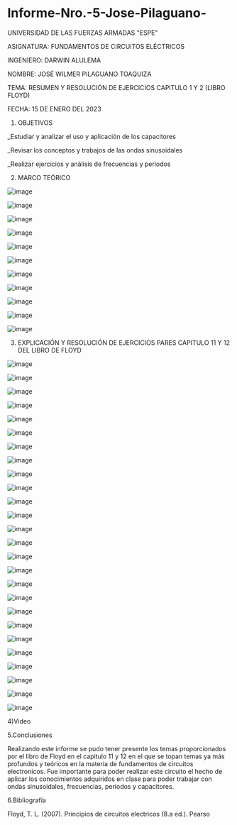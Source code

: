 # Informe-Nro.-5-Jose-Pilaguano-

UNIVERSIDAD DE LAS FUERZAS ARMADAS "ESPE"

ASIGNATURA: FUNDAMENTOS DE CIRCUITOS ELÉCTRICOS

INGENIERO: DARWIN ALULEMA

NOMBRE: JOSÉ WILMER PILAGUANO TOAQUIZA

TEMA: RESUMEN Y RESOLUCIÓN DE EJERCICIOS CAPITULO 1 Y 2 (LIBRO FLOYD)

FECHA: 15 DE ENERO DEL 2023

1. OBJETIVOS

_Estudiar y analizar el uso y aplicación de los capacitores

_Revisar los conceptos y trabajos de las ondas sinusoidales

_Realizar ejercicios y análisis de frecuencias y periodos

2. MARCO TEÓRICO

![image](https://user-images.githubusercontent.com/116677175/212951312-ba221c15-59ea-490f-8d46-9bb6bf24d548.png)

![image](https://user-images.githubusercontent.com/116677175/212951586-953ce63b-4759-4ef9-a9b6-c73e8d79c90f.png)

![image](https://user-images.githubusercontent.com/116677175/212951643-269be9df-d464-4666-9ca7-87c6e27c807f.png)

![image](https://user-images.githubusercontent.com/116677175/212951709-04a3e10b-c666-4503-87de-df7567f60744.png)

![image](https://user-images.githubusercontent.com/116677175/212951767-ee07ee89-30e7-4b16-a878-4e6bf711f12c.png)

![image](https://user-images.githubusercontent.com/116677175/212951896-a631cada-2597-4f81-a83f-fd45bda03014.png)

![image](https://user-images.githubusercontent.com/116677175/212951963-94e83f70-cc26-446f-8eba-5f35ffcd3001.png)

![image](https://user-images.githubusercontent.com/116677175/212952025-d853de6a-f5d3-40e6-947f-0a50403b7128.png)

![image](https://user-images.githubusercontent.com/116677175/212952094-8e382010-78fc-4326-b1bb-a539be42c9eb.png)

![image](https://user-images.githubusercontent.com/116677175/212952172-9ace5b45-9d2c-45d3-b8b3-a563de0304b0.png)

![image](https://user-images.githubusercontent.com/116677175/212952231-ab903e69-1749-4110-a6d4-8131a9a05454.png)

3. EXPLICACIÓN Y RESOLUCIÓN DE EJERCICIOS PARES CAPITULO 11 Y 12 DEL LIBRO DE FLOYD 

![image](https://user-images.githubusercontent.com/116677175/212952812-208636ba-0ba2-4048-8e0c-968ced3e1b52.png)

![image](https://user-images.githubusercontent.com/116677175/212952866-570d5dd8-52bc-49b5-9b99-25f94ec1b697.png)

![image](https://user-images.githubusercontent.com/116677175/212952920-bc135ea7-2aeb-4b23-afcf-c6bef339943c.png)

![image](https://user-images.githubusercontent.com/116677175/212952976-3198ba81-2d72-4037-b80c-5bc7f7ff3a95.png)

![image](https://user-images.githubusercontent.com/116677175/212953039-d31b9939-0062-4f8a-aeb6-baff61643bf6.png)

![image](https://user-images.githubusercontent.com/116677175/212953100-9608dbea-ccea-4cad-b191-8c0c9c28963e.png)

![image](https://user-images.githubusercontent.com/116677175/212953170-87070bd8-cb96-4bb7-bb64-6eb2459683a0.png)

![image](https://user-images.githubusercontent.com/116677175/212953234-4834885d-3817-474f-ae0d-dfc71499c237.png)

![image](https://user-images.githubusercontent.com/116677175/212953296-830f6e0b-bad4-4d9e-895b-1e332d1ca2c4.png)

![image](https://user-images.githubusercontent.com/116677175/212953365-2a830275-2bb6-43a2-9976-818e39959cd8.png)

![image](https://user-images.githubusercontent.com/116677175/212953410-74c42c08-577c-4838-a0fa-5fc339d08406.png)

![image](https://user-images.githubusercontent.com/116677175/212953473-dd49a6f3-3369-47d5-95d0-00508a55a424.png)

![image](https://user-images.githubusercontent.com/116677175/212953529-545f949c-238a-4e95-a23d-6413844560b9.png)

![image](https://user-images.githubusercontent.com/116677175/212953603-37c97a48-3071-4300-b20c-960334cd3b30.png)

![image](https://user-images.githubusercontent.com/116677175/212953684-c42202f7-c108-42cf-acca-3bf5e69aa673.png)

![image](https://user-images.githubusercontent.com/116677175/212953897-08d28079-9b39-4320-9ba2-f850d1d6c671.png)

![image](https://user-images.githubusercontent.com/116677175/212953988-8350244e-21b9-4500-bf2f-a3fc2d09e3bf.png)

![image](https://user-images.githubusercontent.com/116677175/212954041-a71d9ae5-01fb-46b1-89ec-73379eec23be.png)

![image](https://user-images.githubusercontent.com/116677175/212954108-651eaa4f-d212-4f95-95df-8bee254d83cc.png)

![image](https://user-images.githubusercontent.com/116677175/212954372-316869b2-e729-417a-b229-b86602332dbf.png)

![image](https://user-images.githubusercontent.com/116677175/212954422-428c1ae4-f7ed-4087-adb2-23f8f243abd8.png)

![image](https://user-images.githubusercontent.com/116677175/212954486-8939e396-937f-47a0-9f30-9eb443246f8a.png)

![image](https://user-images.githubusercontent.com/116677175/212954569-beb6977b-43be-486c-9c0e-425529b6284a.png)

![image](https://user-images.githubusercontent.com/116677175/212954602-5512b6b8-20f2-4c2e-90ae-8355b91cf3b1.png)

![image](https://user-images.githubusercontent.com/116677175/212954648-3b249fbe-b2d0-49d2-aae8-a7450e7eb9d2.png)

![image](https://user-images.githubusercontent.com/116677175/212954690-f25f219e-535f-474b-a9d7-82ab02778905.png)

4)Video

5.Conclusiones

Realizando este informe se pudo tener presente los temas proporcionados por el libro de Floyd en el capitulo 11 y 12 en el que se topan temas ya más profundos y teóricos en la materia de fundamentos de circuitos electronicos. Fue importante para poder realizar este circuito el hecho de aplicar los conocimientos adquiridos en clase para poder trabajar con ondas sinusoidales, frecuencias, periodos y capacitores.

6.Bibliografía 

Floyd, T. L. (2007). Principios de circuitos electricos (8.a ed.). Pearso



